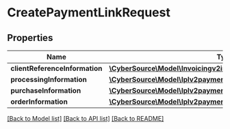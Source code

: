 # CreatePaymentLinkRequest

## Properties
Name | Type | Description | Notes
------------ | ------------- | ------------- | -------------
**clientReferenceInformation** | [**\CyberSource\Model\Invoicingv2invoicesClientReferenceInformation**](Invoicingv2invoicesClientReferenceInformation.md) |  | [optional] 
**processingInformation** | [**\CyberSource\Model\Iplv2paymentlinksProcessingInformation**](Iplv2paymentlinksProcessingInformation.md) |  | 
**purchaseInformation** | [**\CyberSource\Model\Iplv2paymentlinksPurchaseInformation**](Iplv2paymentlinksPurchaseInformation.md) |  | 
**orderInformation** | [**\CyberSource\Model\Iplv2paymentlinksOrderInformation**](Iplv2paymentlinksOrderInformation.md) |  | 

[[Back to Model list]](../README.md#documentation-for-models) [[Back to API list]](../README.md#documentation-for-api-endpoints) [[Back to README]](../README.md)


